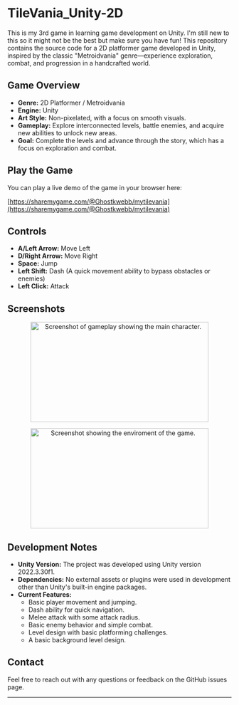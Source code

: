 # TileVania_Unity-2D

This is my 3rd game in learning game development on Unity. I'm still new to this so it might not be the best but make sure you have fun!
This repository contains the source code for a 2D platformer game developed in Unity, inspired by the classic "Metroidvania" genre—experience exploration, combat, and progression in a handcrafted world.

## Game Overview

*   **Genre:** 2D Platformer / Metroidvania
*   **Engine:** Unity
*   **Art Style:** Non-pixelated, with a focus on smooth visuals.
*   **Gameplay:** Explore interconnected levels, battle enemies, and acquire new abilities to unlock new areas.
*   **Goal:** Complete the levels and advance through the story, which has a focus on exploration and combat.

## Play the Game

You can play a live demo of the game in your browser here:

[https://sharemygame.com/@Ghostkwebb/mytilevania](https://sharemygame.com/@Ghostkwebb/mytilevania)

## Controls

*   **A/Left Arrow:** Move Left
*   **D/Right Arrow:** Move Right
*   **Space:** Jump
*   **Left Shift:** Dash (A quick movement ability to bypass obstacles or enemies)
*   **Left Click:** Attack

## Screenshots

<p align="center">
<img alt="Screenshot of gameplay showing the main character." src="https://github.com/user-attachments/assets/2b5a9fc9-f3a4-4308-ac3d-952ec6e4d916" width="400" height="225"/>
</p>

<p align="center">
<img alt="Screenshot showing the enviroment of the game." src="https://github.com/user-attachments/assets/924be064-228a-4829-9040-448945dabb7d" width="400" height="225"/>
</p>

## Development Notes

*   **Unity Version:** The project was developed using Unity version 2022.3.30f1.
*   **Dependencies:** No external assets or plugins were used in development other than Unity's built-in engine packages.
*   **Current Features:**
    *   Basic player movement and jumping.
    *   Dash ability for quick navigation.
    *   Melee attack with some attack radius.
    *   Basic enemy behavior and simple combat.
    *   Level design with basic platforming challenges.
    *   A basic background level design.

## Contact

Feel free to reach out with any questions or feedback on the GitHub issues page.

---
